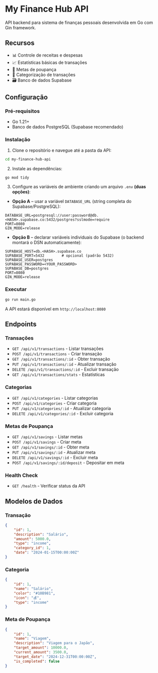# My Finance Hub API

API backend para sistema de finanças pessoais desenvolvida em Go com Gin framework.

## Recursos

-   📊 Controle de receitas e despesas
-   📈 Estatísticas básicas de transações
-   🎯 Metas de poupança
-   📝 Categorização de transações
-   🗃️ Banco de dados Supabase

## Configuração

### Pré-requisitos

-   Go 1.21+
-   Banco de dados PostgreSQL (Supabase recomendado)

### Instalação

1. Clone o repositório e navegue até a pasta da API:

```bash
cd my-finance-hub-api
```

2. Instale as dependências:

```bash
go mod tidy
```

3. Configure as variáveis de ambiente criando um arquivo `.env` **(duas opções)**:

-   **Opção A** – usar a variável `DATABASE_URL` (string completa do Supabase/PostgreSQL):

```env
DATABASE_URL=postgresql://user:password@db.<HASH>.supabase.co:5432/postgres?sslmode=require
PORT=8080
GIN_MODE=release
```

-   **Opção B** – declarar variáveis individuais do Supabase (o backend montará o DSN automaticamente):

```env
SUPABASE_HOST=db.<HASH>.supabase.co
SUPABASE_PORT=5432        # opcional (padrão 5432)
SUPABASE_USER=postgres
SUPABASE_PASSWORD=<YOUR_PASSWORD>
SUPABASE_DB=postgres
PORT=8080
GIN_MODE=release
```

### Executar

```bash
go run main.go
```

A API estará disponível em `http://localhost:8080`

## Endpoints

### Transações

-   `GET /api/v1/transactions` - Listar transações
-   `POST /api/v1/transactions` - Criar transação
-   `GET /api/v1/transactions/:id` - Obter transação
-   `PUT /api/v1/transactions/:id` - Atualizar transação
-   `DELETE /api/v1/transactions/:id` - Excluir transação
-   `GET /api/v1/transactions/stats` - Estatísticas

### Categorias

-   `GET /api/v1/categories` - Listar categorias
-   `POST /api/v1/categories` - Criar categoria
-   `PUT /api/v1/categories/:id` - Atualizar categoria
-   `DELETE /api/v1/categories/:id` - Excluir categoria

### Metas de Poupança

-   `GET /api/v1/savings` - Listar metas
-   `POST /api/v1/savings` - Criar meta
-   `GET /api/v1/savings/:id` - Obter meta
-   `PUT /api/v1/savings/:id` - Atualizar meta
-   `DELETE /api/v1/savings/:id` - Excluir meta
-   `POST /api/v1/savings/:id/deposit` - Depositar em meta

### Health Check

-   `GET /health` - Verificar status da API

## Modelos de Dados

### Transação

```json
{
    "id": 1,
    "description": "Salário",
    "amount": 5000.0,
    "type": "income",
    "category_id": 1,
    "date": "2024-01-15T00:00:00Z"
}
```

### Categoria

```json
{
    "id": 1,
    "name": "Salário",
    "color": "#10B981",
    "icon": "💰",
    "type": "income"
}
```

### Meta de Poupança

```json
{
    "id": 1,
    "name": "Viagem",
    "description": "Viagem para o Japão",
    "target_amount": 10000.0,
    "current_amount": 3500.0,
    "target_date": "2024-12-31T00:00:00Z",
    "is_completed": false
}
```

